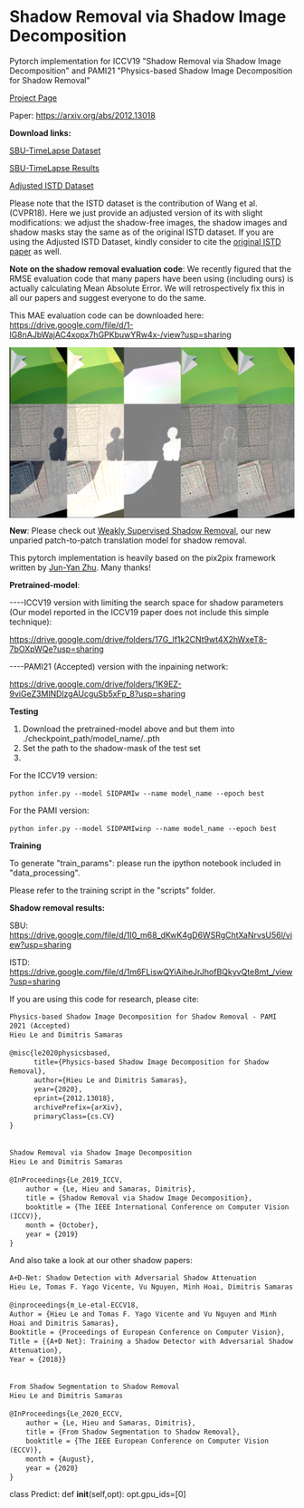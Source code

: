 # Shadow Removal via Shadow Image Decomposition
Pytorch implementation for ICCV19 "Shadow Removal via Shadow Image Decomposition" and PAMI21 "Physics-based Shadow Image Decomposition for Shadow Removal"

[Project Page](https://www3.cs.stonybrook.edu/~cvl/projects/SID/index.html)

Paper: https://arxiv.org/abs/2012.13018

**Download links:**

[SBU-TimeLapse Dataset](http://vision.cs.stonybrook.edu/~hieule/SBUTimeLapse/SBUTimeLapse.zip)

[SBU-TimeLapse Results](http://vision.cs.stonybrook.edu/~hieule/SBUTimeLapse/SID_results.zip)

[Adjusted ISTD Dataset](https://drive.google.com/file/d/1rsCSWrotVnKFUqu9A_Nw9Uf-bJq_ryOv/view?usp=sharing) 

Please note that the ISTD dataset is the contribution of Wang et al. (CVPR18). Here we just provide an adjusted version of its with slight modifications: we adjust the shadow-free images, the shadow images and shadow masks stay the same as of the original ISTD dataset. If you are using the Adjusted ISTD Dataset, kindly consider to cite the [original ISTD paper](https://openaccess.thecvf.com/content_cvpr_2018/papers/Wang_Stacked_Conditional_Generative_CVPR_2018_paper.pdf) as well. 

**Note on the shadow removal evaluation code**: We recently figured that the RMSE evaluation code that many papers have been using (including ours) is actually calculating Mean Absolute Error. We will retrospectively fix this in all our papers and suggest everyone to do the same. 

This MAE evaluation code can be downloaded here: https://drive.google.com/file/d/1-lG8nAJbWajAC4xopx7hGPKbuwYRw4x-/view?usp=sharing 

<img src='./training.png' align="center">

**New**: Please check out [Weakly Supervised Shadow Removal](https://github.com/lmhieu612/FSS2SR), our new unparied patch-to-patch translation model for shadow removal.

This pytorch implementation is heavily based on the pix2pix framework written by [Jun-Yan Zhu](https://github.com/junyanz). Many thanks!

**Pretrained-model**:

----ICCV19 version with limiting the search space for shadow parameters (Our model reported in the ICCV19 paper does not include this simple technique):

https://drive.google.com/drive/folders/17G_lf1k2CNt9wt4X2hWxeT8-7bOXpWQe?usp=sharing

----PAMI21 (Accepted) version with the inpaining network:

https://drive.google.com/drive/folders/1K9EZ-9viGeZ3MlNDlzgAUcguSb5xFp_8?usp=sharing



**Testing**
1. Download the pretrained-model above and but them into ./checkpoint_path/model_name/..pth
2. Set the path to the shadow-mask of the test set
3. 

For the ICCV19 version: 

```python infer.py --model SIDPAMIw --name model_name --epoch best```

For the PAMI version:

```python infer.py --model SIDPAMIwinp --name model_name --epoch best```



**Training**

To generate "train_params": please run the ipython notebook included in "data_processing".

Please refer to the training script in the "scripts" folder. 


**Shadow removal results:**

SBU: https://drive.google.com/file/d/1I0_m68_dKwK4gD6WSRgChtXaNrvsU56l/view?usp=sharing

ISTD: https://drive.google.com/file/d/1m6FLiswQYiAiheJrJhofBQkyvQte8mt_/view?usp=sharing



If you are using this code for research, please cite:

```
Physics-based Shadow Image Decomposition for Shadow Removal - PAMI 2021 (Accepted)
Hieu Le and Dimitris Samaras

@misc{le2020physicsbased,
      title={Physics-based Shadow Image Decomposition for Shadow Removal}, 
      author={Hieu Le and Dimitris Samaras},
      year={2020},
      eprint={2012.13018},
      archivePrefix={arXiv},
      primaryClass={cs.CV}
}


Shadow Removal via Shadow Image Decomposition 
Hieu Le and Dimitris Samaras

@InProceedings{Le_2019_ICCV,
	author = {Le, Hieu and Samaras, Dimitris},
	title = {Shadow Removal via Shadow Image Decomposition},
	booktitle = {The IEEE International Conference on Computer Vision (ICCV)},
	month = {October},
	year = {2019}
}
```

And also take a look at our other shadow papers:
```
A+D-Net: Shadow Detection with Adversarial Shadow Attenuation
Hieu Le, Tomas F. Yago Vicente, Vu Nguyen, Minh Hoai, Dimitris Samaras

@inproceedings{m_Le-etal-ECCV18,
Author = {Hieu Le and Tomas F. Yago Vicente and Vu Nguyen and Minh Hoai and Dimitris Samaras},
Booktitle = {Proceedings of European Conference on Computer Vision},
Title = {{A+D Net}: Training a Shadow Detector with Adversarial Shadow Attenuation},
Year = {2018}}


From Shadow Segmentation to Shadow Removal
Hieu Le and Dimitris Samaras

@InProceedings{Le_2020_ECCV,
	author = {Le, Hieu and Samaras, Dimitris},
	title = {From Shadow Segmentation to Shadow Removal},
	booktitle = {The IEEE European Conference on Computer Vision (ECCV)},
	month = {August},
	year = {2020}
}
```


class Predict:
    def __init__(self,opt):
        opt.gpu_ids=[0]
